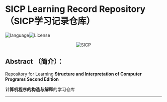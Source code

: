 # SICP Learning Record Repository（SICP学习记录仓库）
![language](https://img.shields.io/badge/language-Scheme-blue.svg)![License](https://img.shields.io/badge/Code%20License-MIT-red.svg)  

<p align="center">
  <img src="http://groups.csail.mit.edu/mac/classes/6.001/abelson-sussman-lectures/wizard.jpg" alt="SICP"/>
</p>


## Abstract （简介）：

Repository for Learning **Structure and Interpretation of Computer Programs Second Edition**

**计算机程序的构造与解释**的学习仓库

***

